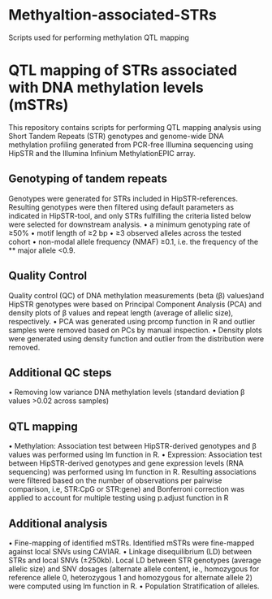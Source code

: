 # Methyaltion-associated-STRs
Scripts used for performing methylation QTL mapping

# QTL mapping of STRs associated with DNA methylation levels (mSTRs)
This repository contains scripts for performing QTL mapping analysis using Short Tandem Repeats (STR) genotypes and genome-wide DNA methylation profiling generated from PCR-free Illumina sequencing using HipSTR and the Illumina Infinium MethylationEPIC array.

## Genotyping of tandem repeats
Genotypes were generated for STRs included in HipSTR-references. Resulting genotypes were then filtered using default parameters as indicated in HipSTR-tool, and only STRs fulfilling the criteria listed below were selected for downstream analysis. 
•	a minimum genotyping rate of ≥50%
•	motif length of ≥2 bp
•	≥3 observed alleles across the tested cohort
•	non-modal allele frequency (NMAF) ≥0.1, i.e. the frequency of the ** major allele <0.9.

## Quality Control

Quality control (QC) of DNA methylation measurements (beta (β) values)and HipSTR genotypes were based on Principal Component Analysis (PCA) and density plots of β values and repeat length (average of allelic size), respectively. 
•	PCA was generated using prcomp function in R and outlier samples were removed   based on PCs by manual inspection. 
•	Density plots were generated using density function and outlier from the distribution were removed.

## Additional QC steps

•	Removing low variance DNA methylation levels (standard deviation β values >0.02 across samples)

## QTL mapping
•	Methylation: Association test between HipSTR-derived genotypes and β values was performed using lm function in R.
•	Expression: Association test between HipSTR-derived genotypes and gene expression levels (RNA sequencing) was performed using lm function in R. 
Resulting associations were filtered based on the number of observations per pairwise comparison, i.e, STR:CpG or STR:gene) and Bonferroni correction was applied to account for multiple testing using p.adjust function in R 

## Additional analysis 
•	Fine-mapping of identified mSTRs. Identified mSTRs were fine-mapped against local SNVs using CAVIAR.
•	Linkage disequilibrium (LD) between STRs and local SNVs (±250kb). Local LD between STR genotypes (average allelic size) and SNV dosages (alternate allele content, ie., homozygous for reference allele 0, heterozygous 1 and homozygous for alternate allele 2) were computed using lm function in R. 
•	Population Stratification of alleles.
